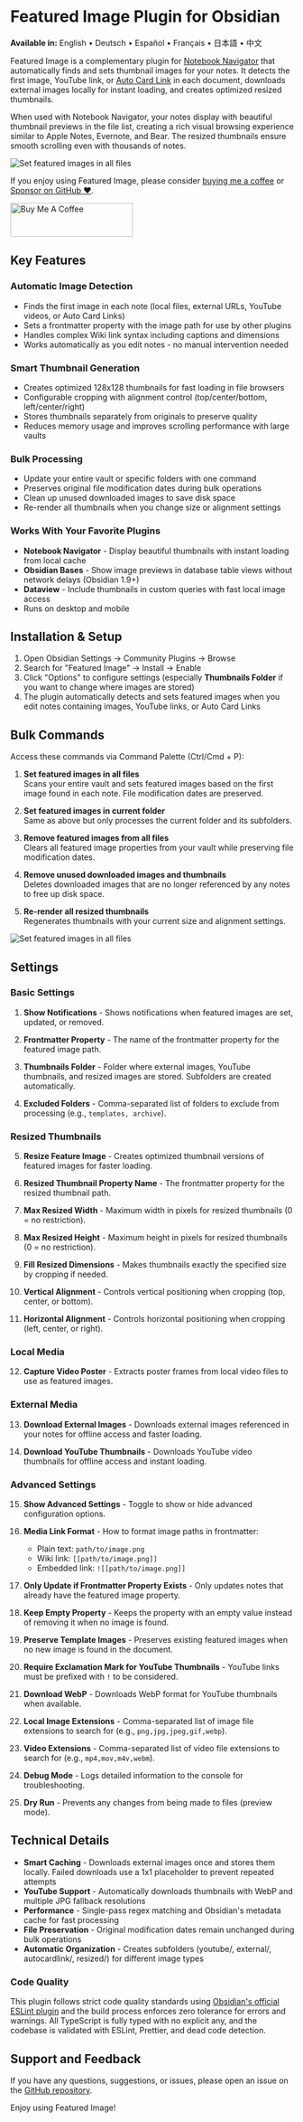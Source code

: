 # Featured Image Plugin for Obsidian

**Available in:** English • Deutsch • Español • Français • 日本語 • 中文

Featured Image is a complementary plugin for [Notebook Navigator](https://github.com/johansan/notebook-navigator) that automatically finds and sets thumbnail images for your notes. It detects the first image, YouTube link, or [Auto Card Link](https://github.com/nekoshita/obsidian-auto-card-link) in each document, downloads external images locally for instant loading, and creates optimized resized thumbnails.

When used with Notebook Navigator, your notes display with beautiful thumbnail previews in the file list, creating a rich visual browsing experience similar to Apple Notes, Evernote, and Bear. The resized thumbnails ensure smooth scrolling even with thousands of notes.

![Set featured images in all files](images/notebook-navigator.png)

If you enjoy using Featured Image, please consider [buying me a coffee](https://buymeacoffee.com/johansan) or [Sponsor on GitHub ❤️](https://github.com/sponsors/johansan).

<a href="https://www.buymeacoffee.com/johansan" target="_blank"><img src="https://cdn.buymeacoffee.com/buttons/v2/default-yellow.png" alt="Buy Me A Coffee" style="height: 60px !important;width: 217px !important;" ></a>

## Key Features

### Automatic Image Detection

- Finds the first image in each note (local files, external URLs, YouTube videos, or Auto Card Links)
- Sets a frontmatter property with the image path for use by other plugins
- Handles complex Wiki link syntax including captions and dimensions
- Works automatically as you edit notes - no manual intervention needed

### Smart Thumbnail Generation

- Creates optimized 128x128 thumbnails for fast loading in file browsers
- Configurable cropping with alignment control (top/center/bottom, left/center/right)
- Stores thumbnails separately from originals to preserve quality
- Reduces memory usage and improves scrolling performance with large vaults

### Bulk Processing

- Update your entire vault or specific folders with one command
- Preserves original file modification dates during bulk operations
- Clean up unused downloaded images to save disk space
- Re-render all thumbnails when you change size or alignment settings

### Works With Your Favorite Plugins

- **Notebook Navigator** - Display beautiful thumbnails with instant loading from local cache
- **Obsidian Bases** - Show image previews in database table views without network delays (Obsidian 1.9+)
- **Dataview** - Include thumbnails in custom queries with fast local image access
- Runs on desktop and mobile

## Installation & Setup

1. Open Obsidian Settings → Community Plugins → Browse
2. Search for "Featured Image" → Install → Enable
3. Click "Options" to configure settings (especially **Thumbnails Folder** if you want to change where images are stored)
4. The plugin automatically detects and sets featured images when you edit notes containing images, YouTube links, or Auto Card Links

## Bulk Commands

Access these commands via Command Palette (Ctrl/Cmd + P):

1. **Set featured images in all files**  
   Scans your entire vault and sets featured images based on the first image found in each note. File modification dates are preserved.

2. **Set featured images in current folder**  
   Same as above but only processes the current folder and its subfolders.

3. **Remove featured images from all files**  
   Clears all featured image properties from your vault while preserving file modification dates.

4. **Remove unused downloaded images and thumbnails**  
   Deletes downloaded images that are no longer referenced by any notes to free up disk space.

5. **Re-render all resized thumbnails**  
   Regenerates thumbnails with your current size and alignment settings.

![Set featured images in all files](images/bulk-update-1.png)

## Settings

### Basic Settings

1. **Show Notifications** - Shows notifications when featured images are set, updated, or removed.

2. **Frontmatter Property** - The name of the frontmatter property for the featured image path.

3. **Thumbnails Folder** - Folder where external images, YouTube thumbnails, and resized images are stored. Subfolders are created automatically.

4. **Excluded Folders** - Comma-separated list of folders to exclude from processing (e.g., `templates, archive`).

### Resized Thumbnails

5. **Resize Feature Image** - Creates optimized thumbnail versions of featured images for faster loading.

6. **Resized Thumbnail Property Name** - The frontmatter property for the resized thumbnail path.

7. **Max Resized Width** - Maximum width in pixels for resized thumbnails (0 = no restriction).

8. **Max Resized Height** - Maximum height in pixels for resized thumbnails (0 = no restriction).

9. **Fill Resized Dimensions** - Makes thumbnails exactly the specified size by cropping if needed.

10. **Vertical Alignment** - Controls vertical positioning when cropping (top, center, or bottom).

11. **Horizontal Alignment** - Controls horizontal positioning when cropping (left, center, or right).

### Local Media

12. **Capture Video Poster** - Extracts poster frames from local video files to use as featured images.

### External Media

13. **Download External Images** - Downloads external images referenced in your notes for offline access and faster loading.

14. **Download YouTube Thumbnails** - Downloads YouTube video thumbnails for offline access and instant loading.

### Advanced Settings

15. **Show Advanced Settings** - Toggle to show or hide advanced configuration options.

16. **Media Link Format** - How to format image paths in frontmatter:
    - Plain text: `path/to/image.png`
    - Wiki link: `[[path/to/image.png]]`
    - Embedded link: `![[path/to/image.png]]`

17. **Only Update if Frontmatter Property Exists** - Only updates notes that already have the featured image property.

18. **Keep Empty Property** - Keeps the property with an empty value instead of removing it when no image is found.

19. **Preserve Template Images** - Preserves existing featured images when no new image is found in the document.

20. **Require Exclamation Mark for YouTube Thumbnails** - YouTube links must be prefixed with `!` to be considered.

21. **Download WebP** - Downloads WebP format for YouTube thumbnails when available.

22. **Local Image Extensions** - Comma-separated list of image file extensions to search for (e.g., `png,jpg,jpeg,gif,webp`).

23. **Video Extensions** - Comma-separated list of video file extensions to search for (e.g., `mp4,mov,m4v,webm`).

24. **Debug Mode** - Logs detailed information to the console for troubleshooting.

25. **Dry Run** - Prevents any changes from being made to files (preview mode).

## Technical Details

- **Smart Caching** - Downloads external images once and stores them locally. Failed downloads use a 1x1 placeholder to prevent repeated attempts
- **YouTube Support** - Automatically downloads thumbnails with WebP and multiple JPG fallback resolutions
- **Performance** - Single-pass regex matching and Obsidian's metadata cache for fast processing
- **File Preservation** - Original modification dates remain unchanged during bulk operations
- **Automatic Organization** - Creates subfolders (youtube/, external/, autocardlink/, resized/) for different image types

### Code Quality

This plugin follows strict code quality standards using [Obsidian's official ESLint plugin](https://github.com/obsidianmd/eslint-plugin) and the build process enforces zero tolerance for errors and warnings. All TypeScript is fully typed with no explicit any, and the codebase is validated with ESLint, Prettier, and dead code detection.

## Support and Feedback

If you have any questions, suggestions, or issues, please open an issue on the [GitHub repository](https://github.com/johansan/obsidian-featured-image).

Enjoy using Featured Image!
